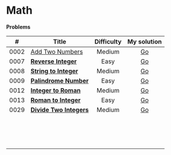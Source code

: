 # Math



**Problems**

|  #   | Title                                                        | Difficulty |                         My solution                          |
| :--: | ------------------------------------------------------------ | :--------: | :----------------------------------------------------------: |
| 0002 | [Add Two Numbers](https://github.com/Apollo4634/LeetCode/blob/master/problem/linked_list/0002_AddTwoNumbers.md) |   Medium   | [Go](https://github.com/Apollo4634/LeetCode/tree/master/src/linked_list/solution/AddTwoNumbers_2.java) |
| 0007 | **[Reverse Integer](https://github.com/Apollo4634/LeetCode/blob/master/problem/math/0007_ReverseInteger.md)** |    Easy    | [Go](https://github.com/Apollo4634/LeetCode/tree/master/src/math/solution/ReverseInteger_7.java) |
| 0008 | **[String to Integer](https://github.com/Apollo4634/LeetCode/blob/master/problem/math/0008_StringToInteger.md)** |   Medium   | [Go](https://github.com/Apollo4634/LeetCode/tree/master/src/math/solution/StringToInteger_8.java) |
| 0009 | **[Palindrome Number](https://github.com/Apollo4634/LeetCode/blob/master/problem/math/0009_PalindromeNumber.md)** |    Easy    | [Go](https://github.com/Apollo4634/LeetCode/tree/master/src/math/solution/PalindromeNumber_9.java) |
| 0012 | **[Integer to Roman](https://github.com/Apollo4634/LeetCode/blob/master/problem/math/0012_IntegerToRoman.md)** |   Medium   | [Go](https://github.com/Apollo4634/LeetCode/tree/master/src/math/solution/IntegerToRoman_12.java) |
| 0013 | **[Roman to Integer](https://github.com/Apollo4634/LeetCode/blob/master/problem/math/0013_RomanToInteger.md)** |    Easy    | [Go](https://github.com/Apollo4634/LeetCode/tree/master/src/math/solution/RomanToInteger_13.java) |
| 0029 | **[Divide Two Integers](https://github.com/Apollo4634/LeetCode/blob/master/problem/math/0029_DivideTwoIntegers.md)** |   Medium   | [Go](https://github.com/Apollo4634/LeetCode/tree/master/src/math/solution/DivideTwoIntegers_29.java) |
|      |                                                              |            |                                                              |
|      |                                                              |            |                                                              |
|      |                                                              |            |                                                              |
|      |                                                              |            |                                                              |
|      |                                                              |            |                                                              |
|      |                                                              |            |                                                              |
|      |                                                              |            |                                                              |
|      |                                                              |            |                                                              |
|      |                                                              |            |                                                              |
|      |                                                              |            |                                                              |
|      |                                                              |            |                                                              |
|      |                                                              |            |                                                              |
|      |                                                              |            |                                                              |
|      |                                                              |            |                                                              |
|      |                                                              |            |                                                              |

